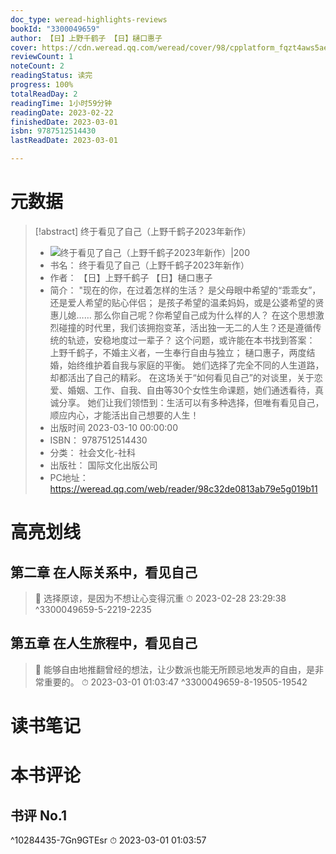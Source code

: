 ```yaml
---
doc_type: weread-highlights-reviews
bookId: "3300049659"
author: 【日】上野千鹤子 【日】樋口惠子
cover: https://cdn.weread.qq.com/weread/cover/98/cpplatform_fqzt4aws5aefjsipa4jgaq/t7_cpplatform_fqzt4aws5aefjsipa4jgaq1677051432.jpg
reviewCount: 1
noteCount: 2
readingStatus: 读完
progress: 100%
totalReadDay: 2
readingTime: 1小时59分钟
readingDate: 2023-02-22
finishedDate: 2023-03-01
isbn: 9787512514430
lastReadDate: 2023-03-01

---
```

# 元数据
> [!abstract] 终于看见了自己（上野千鹤子2023年新作）
> - ![ 终于看见了自己（上野千鹤子2023年新作）|200](https://cdn.weread.qq.com/weread/cover/98/cpplatform_fqzt4aws5aefjsipa4jgaq/t7_cpplatform_fqzt4aws5aefjsipa4jgaq1677051432.jpg)
> - 书名： 终于看见了自己（上野千鹤子2023年新作）
> - 作者： 【日】上野千鹤子 【日】樋口惠子
> - 简介： "现在的你，在过着怎样的生活？
是父母眼中希望的“乖乖女”，还是爱人希望的贴心伴侣；
是孩子希望的温柔妈妈，或是公婆希望的贤惠儿媳……
那么你自己呢？你希望自己成为什么样的人？
在这个思想激烈碰撞的时代里，我们该拥抱变革，活出独一无二的人生？还是遵循传统的轨迹，安稳地度过一辈子？
这个问题，或许能在本书找到答案：
上野千鹤子，不婚主义者，一生奉行自由与独立；
樋口惠子，两度结婚，始终维护着自我与家庭的平衡。
她们选择了完全不同的人生道路，却都活出了自己的精彩。
在这场关于“如何看见自己”的对谈里，关于恋爱、婚姻、工作、自我、自由等30个女性生命课题，她们通透看待，真诚分享。
她们让我们领悟到：生活可以有多种选择，但唯有看见自己，顺应内心，才能活出自己想要的人生！
> - 出版时间 2023-03-10 00:00:00
> - ISBN： 9787512514430
> - 分类： 社会文化-社科
> - 出版社： 国际文化出版公司
> - PC地址：https://weread.qq.com/web/reader/98c32de0813ab79e5g019b11

# 高亮划线

## 第二章 在人际关系中，看见自己

> 📌 选择原谅，是因为不想让心变得沉重 
> ⏱ 2023-02-28 23:29:38 ^3300049659-5-2219-2235

## 第五章 在人生旅程中，看见自己

> 📌 能够自由地推翻曾经的想法，让少数派也能无所顾忌地发声的自由，是非常重要的。 
> ⏱ 2023-03-01 01:03:47 ^3300049659-8-19505-19542

# 读书笔记

# 本书评论

## 书评 No.1 
 ^10284435-7Gn9GTEsr
⏱ 2023-03-01 01:03:57
